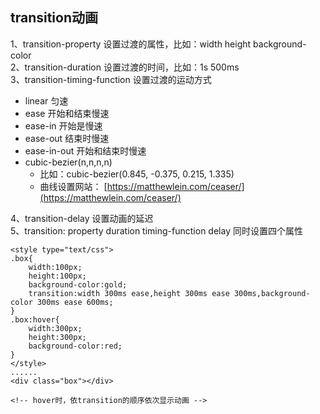 ## transition动画

1、transition-property 设置过渡的属性，比如：width height background-color  
2、transition-duration 设置过渡的时间，比如：1s 500ms  
3、transition-timing-function 设置过渡的运动方式

* linear 匀速
* ease 开始和结束慢速
* ease-in 开始是慢速
* ease-out 结束时慢速
* ease-in-out 开始和结束时慢速
* cubic-bezier\(n,n,n,n\)
  * 比如：cubic-bezier\(0.845, -0.375, 0.215, 1.335\)
  * 曲线设置网站：
    [https://matthewlein.com/ceaser/](https://matthewlein.com/ceaser/)

4、transition-delay 设置动画的延迟  
5、transition: property duration timing-function delay 同时设置四个属性

```
<style type="text/css">        
.box{
    width:100px;
    height:100px;
    background-color:gold;
    transition:width 300ms ease,height 300ms ease 300ms,background-color 300ms ease 600ms;            
}
.box:hover{
    width:300px;
    height:300px;
    background-color:red;
}
</style>
......
<div class="box"></div>

<!-- hover时，依transition的顺序依次显示动画 -->
```



